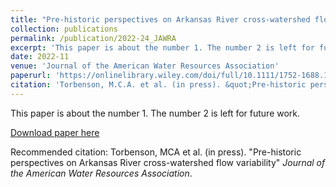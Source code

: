 ```yaml
---
title: "Pre-historic perspectives on Arkansas River cross-watershed flow variability"
collection: publications
permalink: /publication/2022-24_JAWRA
excerpt: 'This paper is about the number 1. The number 2 is left for future work.'
date: 2022-11
venue: 'Journal of the American Water Resources Association'
paperurl: 'https://onlinelibrary.wiley.com/doi/full/10.1111/1752-1688.13068'
citation: 'Torbenson, M.C.A. et al. (in press). &quot;Pre-historic perspectives on Arkansas River cross-watershed flow variability&quot; <i>Journal of the American Water Resources Association</i>'
---
```

This paper is about the number 1. The number 2 is left for future work.

[Download paper here](https://onlinelibrary.wiley.com/doi/full/10.1111/1752-1688.13068)

Recommended citation: Torbenson, MCA et al. (in press). "Pre-historic perspectives on Arkansas River cross-watershed flow variability" <i>Journal of the American Water Resources Association</i>.

